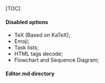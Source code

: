 [TOC]

#### Disabled options

- TeX (Based on KaTeX);
- Emoji;
- Task lists;
- HTML tags decode;
- Flowchart and Sequence Diagram;

#### Editor.md directory


                